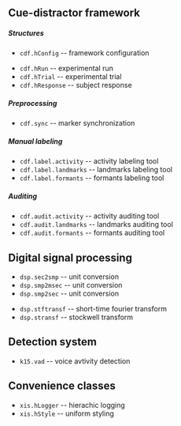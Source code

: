 Cue-distractor framework
------------------------

##### Structures

- `cdf.hConfig` -- framework configuration

<!-- -->

- `cdf.hRun` -- experimental run
- `cdf.hTrial` -- experimental trial
- `cdf.hResponse` -- subject response


##### Preprocessing

- `cdf.sync` -- marker synchronization

##### Manual labeling

- `cdf.label.activity` -- activity labeling tool
- `cdf.label.landmarks` -- landmarks labeling tool
- `cdf.label.formants` -- formants labeling tool

##### Auditing

- `cdf.audit.activity` -- activity auditing tool
- `cdf.audit.landmarks` -- landmarks auditing tool
- `cdf.audit.formants` -- formants auditing tool

Digital signal processing
-------------------------

- `dsp.sec2smp` -- unit conversion
- `dsp.smp2msec` -- unit conversion
- `dsp.smp2sec` -- unit conversion

<!-- -->

- `dsp.stftransf` -- short-time fourier transform
- `dsp.stransf` -- stockwell transform

Detection system
----------------

- `k15.vad` -- voice avtivity detection

Convenience classes
-------------------

- `xis.hLogger` -- hierachic logging
- `xis.hStyle` -- uniform styling

